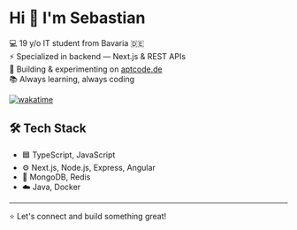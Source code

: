 # Hi 👋 I'm Sebastian

💻 19 y/o IT student from Bavaria 🇩🇪  
⚡ Specialized in backend — Next.js & REST APIs  
🚀 Building & experimenting on [aptcode.de](https://aptcode.de)  
📚 Always learning, always coding

[![wakatime](https://wakatime.com/badge/user/bc1c53d6-1079-4863-a832-7308f1e64fae.svg)](https://wakatime.com/@bc1c53d6-1079-4863-a832-7308f1e64fae)

## 🛠️ Tech Stack

- 🟦 TypeScript, JavaScript
- ⚙️ Next.js, Node.js, Express, Angular
- 💾 MongoDB, Redis
- ☁️ Java, Docker

---

⭐ Let's connect and build something great!
